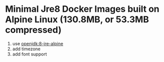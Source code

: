 # Minimal Jre8 Docker Images built on Alpine Linux (130.8MB, or 53.3MB compressed)

1. use [openjdk:8-jre-alpine](https://github.com/docker-library/openjdk/blob/master/8-jre/alpine/Dockerfile)
2. add timezone
3. add font support